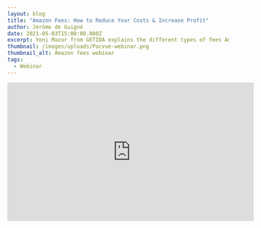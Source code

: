```yaml
---
layout: blog
title: "Amazon Fees: How to Reduce Your Costs & Increase Profit"
author: Jérôme de Guigné
date: 2021-05-03T15:00:00.000Z
excerpt: Yoni Mazor from GETIDA explains the different types of fees Amazon sellers face, and how you can lower these fees to improve your profit margins on Amazon.
thumbnail: /images/uploads/Pacvue-webinar.png
thumbnail_alt: Amazon fees webinar
tags:
  - Webinar
---
```


<iframe width="560" height="315" src="https://www.youtube.com/embed/348KsiV_JTY" title="YouTube video player" frameborder="0" allow="accelerometer; autoplay; clipboard-write; encrypted-media; gyroscope; picture-in-picture; web-share" allowfullscreen></iframe>
